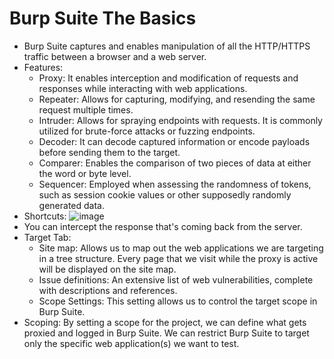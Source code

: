 # Burp Suite The Basics
* Burp Suite captures and enables manipulation of all the HTTP/HTTPS traffic between a browser and a web server.
* Features:
  - Proxy: It enables interception and modification of requests and responses while interacting with web applications.
  - Repeater: Allows for capturing, modifying, and resending the same request multiple times.
  - Intruder: Allows for spraying endpoints with requests. It is commonly utilized for brute-force attacks or fuzzing endpoints.
  - Decoder: It can decode captured information or encode payloads before sending them to the target.
  - Comparer: Enables the comparison of two pieces of data at either the word or byte level.
  - Sequencer: Employed when assessing the randomness of tokens, such as session cookie values or other supposedly randomly generated data.
* Shortcuts: ![image](https://github.com/Anas-Ehab/NotesHub/assets/55194408/5b7cdccd-aeb5-453f-95af-7bd312078f36)
* You can intercept the response that's coming back from the server.
* Target Tab:
  - Site map: Allows us to map out the web applications we are targeting in a tree structure. Every page that we visit while the proxy is active will be displayed on the site map. 
  - Issue definitions: An extensive list of web vulnerabilities, complete with descriptions and references.
  - Scope Settings: This setting allows us to control the target scope in Burp Suite.
* Scoping: By setting a scope for the project, we can define what gets proxied and logged in Burp Suite. We can restrict Burp Suite to target only the specific web application(s) we want to test. 
